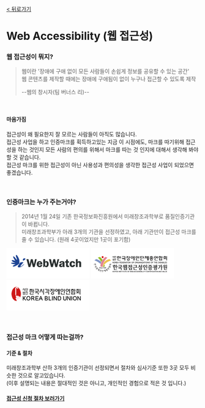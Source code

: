 [< 뒤로가기](../README.md)

# Web Accessibility (웹 접근성)

### 웹 접근성이 뭐지?
> 웹이란 '장애에 구애 없이 모든 사람들이 손쉽게 정보를 공유할 수 있는 공간'  
> 웹 콘텐츠를 제작할 때에는 장애에 구애됨이 없이 누구나 접근할 수 있도록 제작 
>
> --웹의 창시자(팀 버너스 리)--

<br />

#### 마음가짐
접근성이 왜 필요한지 잘 모르는 사람들이 아직도 많습니다.  
접근성 사업을 하고 인증마크를 획득하고있는 지금 이 시점에도, 마크를 따기위해 접근성을 하는 것인지 모든 사람의 편의를 위해서 마크를 따는 것 인지에 대해서 생각해 봐야 할 것 같습니다.  
접근성 마크를 위한 접근성이 아닌 사용성과 편의성을 생각한 접근성 사업이 되었으면 좋겠습니다.  

<br />

### 인증마크는 누가 주는거야?
> 2014년 1월 24일 기존 한국정보화진흥원에서 미래창조과학부로 품질인증기관이 바뀝니다.  
> 미래창조과학부가 아래 3개의 기관을 선정하였고, 아래 기관만이 접근성 마크를 줄 수 있습니다.
> (원래 4곳이었지만 1곳이 포기함)  

[![웹와치](images/gov_logo02.gif)](http://www.webwatch.or.kr) [![한국웹접근성인증평가원](images/gov_logo01.gif)](http://www.wa.or.kr) [![한국시각장애인연합회](images/gov_logo03.gif)](http://www.kbuwel.or.kr)

<br />

### 접근성 마크 어떻게 따는걸까?

#### 기준 & 절차
미래창조과학부 산하 3개의 인증기관이 선정되면서 절차와 심사기준 또한 3곳 모두 비슷한 것으로 알고있습니다.  
(이후 설명되는 내용은 절대적인 것은 아니고, 개인적인 경험으로 적은 것 입니다.)

#### [접근성 신청 절차 보러가기](procedure.md)  

<br /><br /><br />